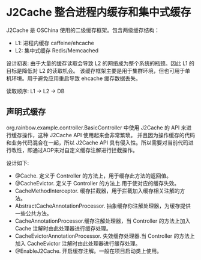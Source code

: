 J2Cache 整合进程内缓存和集中式缓存
===

J2Cache 是 OSChina 使用的二级缓存框架。包含两级缓存结构：
* L1: 进程内缓存 caffeine/ehcache
* L2: 集中式缓存 Redis/Memcached

设计初衷: 由于大量的缓存读取会导致 L2 的网络成为整个系统的瓶颈。因此 L1 的目标是降低对 L2 的读取机会。
该缓存框架主要是用于集群环境，但也可用于单机环境。用于避免应用重启导致 ehcache 缓存数据丢失。

读取顺序: L1 -> L2 -> DB

## 声明式缓存

org.rainbow.example.controller.BasicController 中使用 J2Cache 的 API 来进行缓存操作，这种 J2Cache API 使用起来会非常繁琐。
并且因为操作缓存的代码和业务代码混合在一起，所以 J2Cache API 具有侵入性。所以需要对当前代码进行改性，即通过AOP来对自定义缓存注解进行拦截操作。

设计如下:
* @Cache. 定义于 Controller 的方法上，用于缓存此方法的返回值。
* @CacheEvictor. 定义于 Controller 的方法上.用于使对应的缓存失效。
* CacheMethodInterceptor. 缓存拦截器，用于拦截加入缓存相关注解的方法。
* AbstractCacheAnnotationProcessor. 抽象缓存你注解处理器，为缓存提供一些公共方法。
* CacheAnnotationProcessor.缓存注解处理器，当 Controller 的方法上加入 Cache 注解时由此处理器进行缓存处理。
* CacheEvictorAnnotationProcessor. 失效缓存处理器.当 Controller 的方法上加入 CacheEvictor 注解时由此处理器进行缓存处理。
* @EnableJ2Cache. 开启缓存注解。一般在项目启动类上使用。

